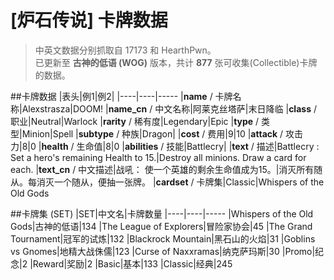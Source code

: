 [炉石传说] 卡牌数据
=====
>中英文数据分别抓取自 17173 和 HearthPwn。  
>已更新至 **古神的低语 (WOG)** 版本，共计 **877** 张可收集(Collectible)卡牌的数据。

##卡牌数据
|表头|例1|例2|
|----|----|-----
|**name** / 卡牌名称|Alexstrasza|DOOM!
|**name_cn** / 中文名称|阿莱克丝塔萨|末日降临
|**class** / 职业|Neutral|Warlock
|**rarity** / 稀有度|Legendary|Epic
|**type** / 类型|Minion|Spell
|**subtype** / 种族|Dragon|
|**cost** / 费用|9|10
|**attack** / 攻击力|8|0
|**health** / 生命值|8|0
|**abilities** / 技能|Battlecry|
|**text** / 描述|Battlecry : Set a hero's remaining Health to 15.|Destroy all minions. Draw a card for each.
|**text_cn** / 中文描述|战吼： 使一个英雄的剩余生命值成为15。|消灭所有随从。每消灭一个随从，便抽一张牌。
|**cardset** / 卡牌集|Classic|Whispers of the Old Gods

##卡牌集 (SET)
|SET|中文名|卡牌数量
|----|----|-----
|Whispers of the Old Gods|古神的低语|134
|The League of Explorers|冒险家协会|45
|The Grand Tournament|冠军的试炼|132
|Blackrock Mountain|黑石山的火焰|31
|Goblins vs Gnomes|地精大战侏儒|123 
|Curse of Naxxramas|纳克萨玛斯|30
|Promo|纪念|2
|Reward|奖励|2
|Basic|基本|133
|Classic|经典|245
